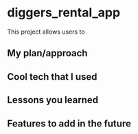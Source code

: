 # diggers_rental_app

This project allows users to 

## My plan/approach

## Cool tech that I used

## Lessons you learned

## Features to add in the future